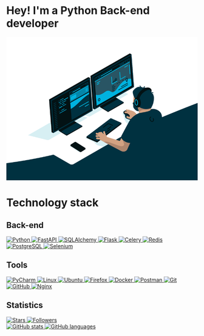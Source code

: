 # Hey! I'm a Python Back-end developer

<a href="https://github.com/Anti-Counter021" target="_blank">
    <img alt="GIF" src="https://github.com/Anti-Counter021/Anti-Counter021/blob/master/code.gif?raw=true"/>
</a>

# Technology stack

## Back-end

<a href="https://www.python.org/" target="_blank">
    <img alt="Python" src="https://img.shields.io/badge/Python-FFD43B?style=for-the-badge&logo=python&logoColor=darkgreen"/>
</a>

<a href="https://fastapi.tiangolo.com/" target="_blank">
    <img alt="FastAPI" src="https://img.shields.io/badge/fastapi-109989?style=for-the-badge&logo=FASTAPI&logoColor=white"/>
</a>

<a href="https://www.sqlalchemy.org/" target="_blank">
    <img alt="SQLAlchemy" src="https://img.shields.io/badge/-SqlAlchemy-FCA121?style=for-the-badge&logo=SqlAlchemy"/>
</a>

<a href="https://flask.palletsprojects.com/en/2.1.x/" target="_blank">
    <img alt="Flask" src="https://img.shields.io/badge/Flask-000000?style=for-the-badge&logo=flask&logoColor=white"/>
</a>

<a href="https://docs.celeryq.dev/en/stable/index.html" target="_blank">
    <img alt="Celery" src="https://img.shields.io/badge/-Celery-%2300C7B7?style=for-the-badge&logo=Celery"/>
</a>

<a href="https://redis.io/" target="_blank">
    <img alt="Redis" src="https://img.shields.io/badge/-Redis-FCA121?style=for-the-badge&logo=Redis"/>
</a>

<a href="https://www.postgresql.org/" target="_blank">
    <img alt="PostgreSQL" src="https://img.shields.io/badge/PostgreSQL-316192?style=for-the-badge&logo=postgresql&logoColor=white"/>
</a>

<a href="https://www.selenium.dev/" target="_blank">
    <img alt="Selenium" src="https://img.shields.io/badge/Selenium-43B02A?style=for-the-badge&logo=Selenium&logoColor=white"/>
</a>

## Tools

<a href="https://www.jetbrains.com/pycharm/" target="_blank">
    <img alt="PyCharm" src="https://img.shields.io/badge/pycharm-143?style=for-the-badge&logo=pycharm&logoColor=black&color=black&labelColor=green"/>
</a>

<a href="https://ubuntu.com/" target="_blank">
    <img alt="Linux" src="https://img.shields.io/badge/Linux-FCC624?style=for-the-badge&logo=linux&logoColor=black"/>
</a>

<a href="https://ubuntu.com/" target="_blank">
    <img alt="Ubuntu" src="https://img.shields.io/badge/Ubuntu-E95420?style=for-the-badge&logo=ubuntu&logoColor=white"/>
</a>

<a href="https://www.mozilla.org/en-US/firefox/new/" target="_blank">
    <img alt="Firefox" src="https://img.shields.io/badge/Firefox_Browser-FF7139?style=for-the-badge&logo=Firefox-Browser&logoColor=white"/>
</a>

<a href="https://www.docker.com/" target="_blank">
    <img alt="Docker" src="https://img.shields.io/badge/-Docker-46a2f1?style=for-the-badge&logo=docker&logoColor=white"/>
</a>

<a href="https://www.postman.com/" target="_blank">
    <img alt="Postman" src="https://img.shields.io/badge/Postman-FCA121?style=for-the-badge&logo=postman"/>
</a>

<a href="https://git-scm.com/" target="_blank">
    <img alt="Git" src="https://img.shields.io/badge/-Git-black?style=for-the-badge&logo=git"/>
</a>

<a href="https://github.com/" target="_blank">
    <img alt="GitHub" src="https://img.shields.io/badge/-GitHub-181717?style=for-the-badge&logo=github"/>
</a>

<a href="https://www.nginx.com/" target="_blank">
    <img alt="Nginx" src="https://img.shields.io/badge/Nginx-009639?style=for-the-badge&logo=nginx&logoColor=white"/>
</a>

## Statistics

<a href="https://github.com/Anti-Counter021" target="_blank">
    <img alt="Stars" src="https://img.shields.io/github/stars/Anti-Counter021?style=social"/>
</a>

<a href="https://github.com/Anti-Counter021?tab=followers" target="_blank">
    <img alt="Followers" src="https://img.shields.io/github/followers/Anti-Counter021?style=social"/>
</a>

<br/>

<a href="https://github.com/Anti-Counter021" target="_blank">
    <img alt="GitHub stats" src="https://github-readme-stats.vercel.app/api?username=Anti-Counter021&show_icons=true&theme=dracula&include_all_commits=true&count_private=true"/>
</a>

<a href="https://github.com/Anti-Counter021" target="_blank">
    <img alt="GitHub languages" src="https://github-readme-stats.vercel.app/api/top-langs/?username=Anti-Counter021&layout=compact&count_private=true&theme=gruvbox"/>
</a>
